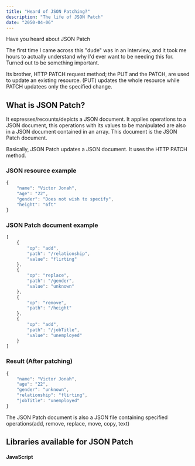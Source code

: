 ```yaml
---
title: "Heard of JSON Patching?"
description: "The life of JSON Patch"
date: "2050-04-06"
---
```


Have you heard about JSON Patch

The first time I came across this "dude" was in an interview, and it took me hours to actually understand why I'd ever want to be needing this for. Turned out to be something important.

Its brother, HTTP PATCH request method; the PUT and the PATCH, are used to update an existing resource. (PUT) updates the whole resource while PATCH updatees only the specified change.

## What is JSON Patch?

It expresses/recounts/depicts a JSON document. It applies operations to a JSON document, this operations with its values to be manipulated are also in a JSON document contained in an array. This document is the JSON Patch document.

Basically, JSON Patch updates a JSON document. It uses the HTTP PATCH method.

### JSON resource example

```javascript
{
    "name": "Victor Jonah",
    "age": "22",
    "gender": "Does not wish to specify",
    "height": "6ft"
}
```


### JSON Patch document example


```javascript
[
    { 
        "op": "add",
        "path": "/relationship",
        "value": "flirting"
    },
    { 
        "op": "replace",
        "path": "/gender",
        "value": "unknown"
    },
    { 
        "op": "remove",
        "path": "/height"
    },
    { 
        "op": "add",
        "path": "/jobTitle",
        "value": "unemployed"
    }
]
```

### Result (After patching)

```javascript
{
    "name": "Victor Jonah",
    "age": "22",
    "gender": "unknown",
    "relationship": "flirting",
    "jobTitle": "unemployed"
}
```

The JSON Patch document is also a JSON file containing specified operations(add, remove, replace, move, copy, text)


## Libraries available for JSON Patch

#### JavaScript
